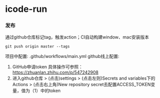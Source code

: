 # icode-run

### 发布

通过github仓库标记tag，触发action；CI自动构建window、mac安装版本

```
git push origin master --tags
```

项目中配置: .github/workflows/main.yml
github线上配置: 

1. GitHub申请token
   具体操作可参照：https://zhuanlan.zhihu.com/p/547242908
2. 进入github仓库 > (点击)settings > (点击左则)Secrets and variables下的Actions > (点击右上角)New repository secret去配置ACCESS_TOKEN变量，值为（1）中的token